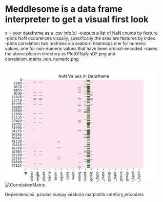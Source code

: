 # Meddlesome is a data frame interpreter to get a visual first look 

x = your dataframe as a .csv
info(x)
-outputs a list of NaN counts by feature 
-plots NaN occurences visually, specifically the axes are features by index. 
-plots correlation two matrixes via seaborn heatmaps one for numeric values, one for non-numeric values that have been ordinal-encoded
-saves the above plots in directory as PlotOfNaNinDF.png and correlation_matrix_non_numeric.png

![NaN](/PlotOfNaNinDF.png)
![CorrelationMatrix](/correlation_matrix_non_numeric.png)

Dependencies:
pandas
numpy
seaborn
matplotlib
catefory_encoders

